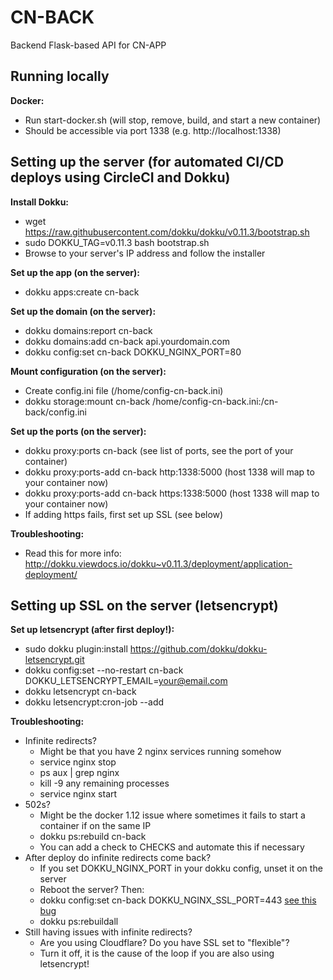 # CN-BACK

Backend Flask-based API for CN-APP

## Running locally

**Docker:**
- Run start-docker.sh (will stop, remove, build, and start a new container)
- Should be accessible via port 1338 (e.g. http://localhost:1338)

## Setting up the server (for automated CI/CD deploys using CircleCI and Dokku)

**Install Dokku:**
- wget https://raw.githubusercontent.com/dokku/dokku/v0.11.3/bootstrap.sh
- sudo DOKKU_TAG=v0.11.3 bash bootstrap.sh
- Browse to your server's IP address and follow the installer

**Set up the app (on the server):**
- dokku apps:create cn-back

**Set up the domain (on the server):**
- dokku domains:report cn-back
- dokku domains:add cn-back api.yourdomain.com
- dokku config:set cn-back DOKKU_NGINX_PORT=80

**Mount configuration (on the server):**
- Create config.ini file (/home/config-cn-back.ini)
- dokku storage:mount cn-back /home/config-cn-back.ini:/cn-back/config.ini

**Set up the ports (on the server):**
- dokku proxy:ports cn-back (see list of ports, see the port of your container)
- dokku proxy:ports-add cn-back http:1338:5000 (host 1338 will map to your container now)
- dokku proxy:ports-add cn-back https:1338:5000 (host 1338 will map to your container now)
- If adding https fails, first set up SSL (see below)

**Troubleshooting:**
- Read this for more info: http://dokku.viewdocs.io/dokku~v0.11.3/deployment/application-deployment/

## Setting up SSL on the server (letsencrypt)

**Set up letsencrypt (after first deploy!):**
- sudo dokku plugin:install https://github.com/dokku/dokku-letsencrypt.git
- dokku config:set --no-restart cn-back DOKKU_LETSENCRYPT_EMAIL=your@email.com
- dokku letsencrypt cn-back
- dokku letsencrypt:cron-job --add

**Troubleshooting:**
- Infinite redirects?
    - Might be that you have 2 nginx services running somehow
    - service nginx stop
    - ps aux | grep nginx
    - kill -9 any remaining processes
    - service nginx start
- 502s?
    - Might be the docker 1.12 issue where sometimes it fails to start a container if on the same IP
    - dokku ps:rebuild cn-back
    - You can add a check to CHECKS and automate this if necessary
- After deploy do infinite redirects come back?
    - If you set DOKKU_NGINX_PORT in your dokku config, unset it on the server
    - Reboot the server? Then:
    - dokku config:set cn-back DOKKU_NGINX_SSL_PORT=443 [see this bug](https://github.com/dokku/dokku/issues/2535)
    - dokku ps:rebuildall
- Still having issues with infinite redirects?
    - Are you using Cloudflare? Do you have SSL set to "flexible"?
    - Turn it off, it is the cause of the loop if you are also using letsencrypt!